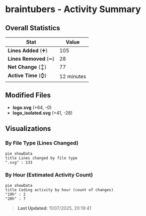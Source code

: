 # braintubers - Activity Summary 

## Overall Statistics

| Stat                   | Value                                                             |
| ---------------------- | ----------------------------------------------------------------- |
| **Lines Added** (➕)   | 105                                          |
| **Lines Removed** (➖) | 28                                        |
| **Net Change** (↕)    | 77                |
| **Active Time** (⌚)   | 12 minutes |


## Modified Files
- **logo.svg** (+64, -0)
- **logo_isolated.svg** (+41, -28)

## Visualizations

### By File Type (Lines Changed)

```mermaid
pie showData
title Lines changed by file type
".svg" : 133
```

### By Hour (Estimated Activity Count)

```mermaid
pie showData
title Coding activity by hour (count of changes)
"19h" : 2
"20h" : 7
```


> **Last Updated:** 11/07/2025, 20:19:41